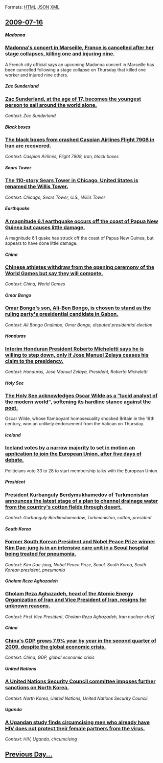 
Formats: [HTML](2009/07/16/index.html)  [JSON](2009/07/16/index.json)  [XML](2009/07/16/index.xml)  

## [2009-07-16](/news/2009/07/16/index.md)

##### Madonna
### [ Madonna's concert in Marseille, France is cancelled after her stage collapses, killing one and injuring nine. ](/news/2009/07/16/madonna-s-concert-in-marseille-france-is-cancelled-after-her-stage-collapses-killing-one-and-injuring-nine.md)
A French city official says an upcoming Madonna concert in Marseille has been cancelled following a stage collapse on Thursday that killed one worker and injured nine others.

##### Zac Sunderland
### [ Zac Sunderland, at the age of 17, becomes the youngest person to sail around the world alone. ](/news/2009/07/16/zac-sunderland-at-the-age-of-17-becomes-the-youngest-person-to-sail-around-the-world-alone.md)
_Context: Zac Sunderland_

##### Black boxes
### [ The black boxes from crashed Caspian Airlines Flight 7908 in Iran are recovered. ](/news/2009/07/16/the-black-boxes-from-crashed-caspian-airlines-flight-7908-in-iran-are-recovered.md)
_Context: Caspian Airlines, Flight 7908, Iran, black boxes_

##### Sears Tower
### [ The 110-story Sears Tower in Chicago, United States is renamed the Willis Tower. ](/news/2009/07/16/the-110-story-sears-tower-in-chicago-united-states-is-renamed-the-willis-tower.md)
_Context: Chicago, Sears Tower, U.S., Willis Tower_

##### Earthquake
### [ A magnitude 6.1 earthquake occurs off the coast of Papua New Guinea but causes little damage. ](/news/2009/07/16/a-magnitude-6-1-earthquake-occurs-off-the-coast-of-papua-new-guinea-but-causes-little-damage.md)
A magnitude 6.1 quake has struck off the coast of Papua New Guinea, but appears to have done little damage.

##### China
### [ Chinese athletes withdraw from the opening ceremony of the World Games but say they will compete. ](/news/2009/07/16/chinese-athletes-withdraw-from-the-opening-ceremony-of-the-world-games-but-say-they-will-compete.md)
_Context: China, World Games_

##### Omar Bongo
### [ Omar Bongo's son, Ali-Ben Bongo, is chosen to stand as the ruling party's presidential candidate in Gabon. ](/news/2009/07/16/omar-bongo-s-son-ali-ben-bongo-is-chosen-to-stand-as-the-ruling-party-s-presidential-candidate-in-gabon.md)
_Context: Ali Bongo Ondimba, Omar Bongo, disputed presidential election_

##### Honduras
### [ Interim Honduran President Roberto Micheletti says he is willing to step down, only if Jose Manuel Zelaya ceases his claim to the presidency. ](/news/2009/07/16/interim-honduran-president-roberto-micheletti-says-he-is-willing-to-step-down-only-if-jose-manuel-zelaya-ceases-his-claim-to-the-presidenc.md)
_Context: Honduras, Jose Manuel Zelaya, President, Roberto Micheletti_

##### Holy See
### [ The Holy See acknowledges Oscar Wilde as a "lucid analyst of the modern world", softening its hardline stance against the poet. ](/news/2009/07/16/the-holy-see-acknowledges-oscar-wilde-as-a-lucid-analyst-of-the-modern-world-softening-its-hardline-stance-against-the-poet.md)
Oscar Wilde, whose flamboyant homosexuality shocked Britain in the 19th century, won an unlikely endorsement from the Vatican on Thursday.

##### Iceland
### [ Iceland votes by a narrow majority to set in motion an application to join the European Union, after five days of debate. ](/news/2009/07/16/iceland-votes-by-a-narrow-majority-to-set-in-motion-an-application-to-join-the-european-union-after-five-days-of-debate.md)
Politicians vote 33 to 28 to start membership talks with the European Union.

##### President
### [ President Kurbanguly Berdymukhamedov of Turkmenistan announces the latest stage of a plan to channel drainage water from the country's cotton fields through desert. ](/news/2009/07/16/president-kurbanguly-berdymukhamedov-of-turkmenistan-announces-the-latest-stage-of-a-plan-to-channel-drainage-water-from-the-country-s-cott.md)
_Context: Gurbanguly Berdimuhamedow, Turkmenistan, cotton, president_

##### South Korea
### [ Former South Korean President and Nobel Peace Prize winner Kim Dae-jung is in an intensive care unit in a Seoul hospital being treated for pneumonia. ](/news/2009/07/16/former-south-korean-president-and-nobel-peace-prize-winner-kim-dae-jung-is-in-an-intensive-care-unit-in-a-seoul-hospital-being-treated-for.md)
_Context: Kim Dae-jung, Nobel Peace Prize, Seoul, South Korea, South Korean president, pneumonia_

##### Gholam Reza Aghazadeh
### [ Gholam Reza Aghazadeh, head of the Atomic Energy Organization of Iran and Vice President of Iran, resigns for unknown reasons. ](/news/2009/07/16/gholam-reza-aghazadeh-head-of-the-atomic-energy-organization-of-iran-and-vice-president-of-iran-resigns-for-unknown-reasons.md)
_Context: First Vice President, Gholam Reza Aghazadeh, Iran nuclear chief_

##### China
### [ China's GDP grows 7.9% year by year in the second quarter of 2009, despite the global economic crisis. ](/news/2009/07/16/china-s-gdp-grows-7-9-year-by-year-in-the-second-quarter-of-2009-despite-the-global-economic-crisis.md)
_Context: China, GDP, global economic crisis_

##### United Nations
### [ A United Nations Security Council committee imposes further sanctions on North Korea. ](/news/2009/07/16/a-united-nations-security-council-committee-imposes-further-sanctions-on-north-korea.md)
_Context: North Korea, United Nations, United Nations Security Council_

##### Uganda
### [ A Ugandan study finds circumcising men who already have HIV does not protect their female partners from the virus. ](/news/2009/07/16/a-ugandan-study-finds-circumcising-men-who-already-have-hiv-does-not-protect-their-female-partners-from-the-virus.md)
_Context: HIV, Uganda, circumcising_

## [Previous Day...](/news/2009/07/15/index.md)

